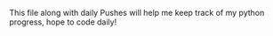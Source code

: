 This file along with daily Pushes will help me keep track of my python progress, hope to code daily!
